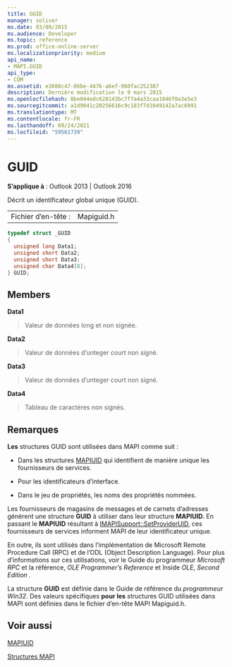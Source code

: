 ```yaml
---
title: GUID
manager: soliver
ms.date: 03/09/2015
ms.audience: Developer
ms.topic: reference
ms.prod: office-online-server
ms.localizationpriority: medium
api_name:
- MAPI.GUID
api_type:
- COM
ms.assetid: e3608c47-06be-4476-a6ef-060fac252387
description: Dernière modification le 9 mars 2015
ms.openlocfilehash: 8be044edc628143bc7f7a4a33caa1046f0a3e5e3
ms.sourcegitcommit: a1d9041c20256616c9c183f7d1049142a7ac6991
ms.translationtype: MT
ms.contentlocale: fr-FR
ms.lasthandoff: 09/24/2021
ms.locfileid: "59561739"
---
```

# <a name="guid"></a>GUID

  
  
**S’applique à** : Outlook 2013 | Outlook 2016 
  
Décrit un identificateur global unique (GUID). 
  
|||
|:-----|:-----|
|Fichier d’en-tête :  <br/> |Mapiguid.h  <br/> |
   
```cpp
typedef struct _GUID
{
  unsigned long Data1;
  unsigned short Data2;
  unsigned short Data3;
  unsigned char Data4[8];
} GUID;

```

## <a name="members"></a>Members

 **Data1**
  
> Valeur de données long et non signée.
    
 **Data2**
  
> Valeur de données d’unteger court non signé.
    
 **Data3**
  
> Valeur de données d’unteger court non signé.
    
 **Data4**
  
> Tableau de caractères non signés.
    
## <a name="remarks"></a>Remarques

 **Les** structures GUID sont utilisées dans MAPI comme suit : 
  
- Dans les structures [MAPIUID](mapiuid.md) qui identifient de manière unique les fournisseurs de services. 
    
- Pour les identificateurs d’interface.
    
- Dans le jeu de propriétés, les noms des propriétés nommées. 
    
Les fournisseurs de magasins de messages et de carnets d’adresses génèrent une structure **GUID** à utiliser dans leur structure **MAPIUID.** En passant le **MAPIUID** résultant à [IMAPISupport::SetProviderUID](imapisupport-setprovideruid.md), ces fournisseurs de services informent MAPI de leur identificateur unique.
  
En outre, ils sont utilisés dans l’implémentation de Microsoft Remote Procedure Call (RPC) et de l’ODL (Object Description Language). Pour plus d’informations sur ces utilisations, voir le Guide du programmeur  *Microsoft RPC* et la référence, *OLE Programmer’s Reference*  et Inside  *OLE*, *Second Edition*  . 
  
La structure **GUID** est définie dans le Guide de référence du *programmeur Win32.* Des valeurs spécifiques **pour les** structures GUID utilisées dans MAPI sont définies dans le fichier d’en-tête MAPI Mapiguid.h. 
  
## <a name="see-also"></a>Voir aussi



[MAPIUID](mapiuid.md)


[Structures MAPI](mapi-structures.md)

